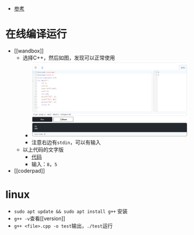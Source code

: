 - [参考](https://oi-wiki.org/lang/helloworld/)
# 在线编译运行
- [[wandbox]]
    - 选择C++，然后如图，发现可以正常使用
      - ![](helloworld.png)
      - 注意右边有`stdin`，可以有输入
    - 以上代码的文字版
      - [代码](helloworld.cpp)
      - 输入：`8`，`5`
- [[coderpad]]
# linux
- `sudo apt update && sudo apt install g++` 安装
- `g++ -v`查看[[version]]
- `g++ <file>.cpp -o test`输出，`./test`运行